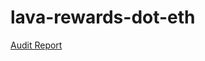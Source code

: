 # lava-rewards-dot-eth

[Audit Report](https://github.com/Lava-Swap/lava-rewards-dot-eth/blob/main/Smart%20contract%20security%20audit%20report%20-DotLavaRewards%26%26ETHLavaRewards%26%26LavaLavaRewards(1).pdf)
